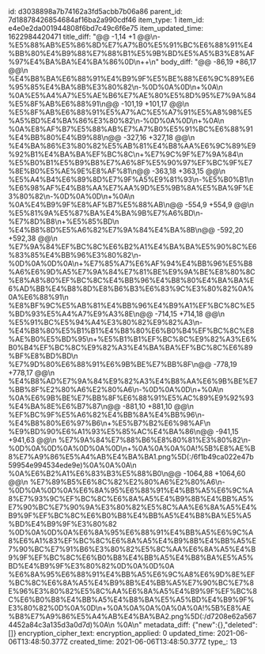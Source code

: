 id: d3038898a7b74162a3fd5acbb7b06a86
parent_id: 7d18878426854684af16ba2a990cdf46
item_type: 1
item_id: e4e0e2da001944808f6bd7c49c6f6e75
item_updated_time: 1622984420471
title_diff: "@@ -1,14 +1 @@\\n-%E5%88%AB%E5%86%8D%E7%A7%B0%E5%91%BC%E6%88%91%E4%BB%80%E4%B9%88%E7%88%B1%E5%9B%BD%E5%A5%B3%E8%AF%97%E4%BA%BA%E4%BA%86%0D\\n++\\n"
body_diff: "@@ -86,19 +86,17 @@\\n %E4%B8%BA%E6%88%91%E4%B9%9F%E5%BE%88%E6%9C%89%E6%95%85%E4%BA%8B%E3%80%82\\n-%0D%0A%0D\\n+%0A\\n %0A%E5%A4%A7%E5%AE%B6%E7%AE%80%E5%8D%95%E7%9A%84%E5%8F%AB%E6%88%91\\n@@ -101,19 +101,17 @@\\n %E5%8F%AB%E6%88%91%E5%A7%AC%E5%A7%91%E5%A8%98%E5%A5%BD%E4%BA%86%E3%80%82\\n-%0D%0A%0D\\n+%0A\\n %0A%E8%AF%B7%E5%88%AB%E7%A7%B0%E5%91%BC%E6%88%91%E4%BB%80%E4%B9%88\\n@@ -327,16 +327,18 @@\\n %E4%BA%86%E3%80%82%E5%AB%81%E4%B8%AA%E6%9C%89%E9%92%B1%E4%BA%BA%EF%BC%8C\\n+%E7%9C%9F%E7%9A%84\\n %E5%B0%B1%E5%B9%B8%E7%A6%8F%E5%90%97%EF%BC%9F%E7%8E%B0%E5%AE%9E%E8%AF%81\\n@@ -363,18 +363,15 @@\\n %E5%A4%B4%E6%89%8D%E7%9F%A5%E9%81%93\\n-%E5%B0%B1\\n %E6%98%AF%E4%B8%AA%E7%AA%9D%E5%9B%8A%E5%BA%9F%E3%80%82\\n-%0D%0A%0D\\n+%0A\\n %0A%E4%B9%9F%E8%AF%B7%E5%88%AB\\n@@ -554,9 +554,9 @@\\n %E5%81%9A%E5%87%BA%E4%BA%9B%E7%A6%BD\\n-%E7%8D%B8\\n+%E5%85%BD\\n %E4%B8%8D%E5%A6%82%E7%9A%84%E4%BA%8B\\n@@ -592,20 +592,38 @@\\n %E7%9A%84%EF%BC%8C%E6%B2%A1%E4%BA%BA%E5%90%8C%E6%83%85%E4%BB%96%E3%80%82\\n-%0D%0A%0D%0A\\n+%E7%85%A7%E6%AF%94%E4%BB%96%E5%B8%A6%E6%9D%A5%E7%9A%84%E7%81%BE%E9%9A%BE%E8%80%8C%E8%A8%80%EF%BC%8C%E4%BB%96%E4%B8%80%E4%BA%BA%E6%AD%BB%E4%B8%8D%E8%B6%B3%E6%83%9C%E3%80%82%0A%0A%E6%88%91\\n %E8%BF%9C%E5%AB%81%E4%BB%96%E4%B9%A1%EF%BC%8C%E5%BD%93%E5%A4%A7%E9%A3%8E\\n@@ -714,15 +714,18 @@\\n %E5%91%BC%E5%94%A4%E3%80%82%E9%82%A3\\n-%E4%B8%80%E5%B1%B1%E4%B8%80%E6%B0%B4%EF%BC%8C%E8%AE%B0%E5%BD%95\\n+%E5%B1%B1%EF%BC%8C%E9%82%A3%E6%B0%B4%EF%BC%8C%E9%82%A3%E4%BA%BA%EF%BC%8C%E6%89%BF%E8%BD%BD\\n %E7%9D%80%E6%88%91%E6%9B%BE%E7%BB%8F\\n@@ -778,19 +778,17 @@\\n %E4%B8%AD%E7%9A%84%E9%82%A3%E4%B8%AA%E6%9B%BE%E7%BB%8F%E2%80%A6%E2%80%A6\\n-%0D%0A%0D\\n+%0A\\n %0A%E6%9B%BE%E7%BB%8F%E6%88%91%E5%AC%89%E9%92%93%E4%BA%8E%E6%B7%87\\n@@ -881,10 +881,10 @@\\n %EF%BC%9F%E5%A6%82%E4%BB%8A%E4%BB%96\\n-%E4%B8%80%E6%97%B6\\n+%E5%B7%B2%E6%98%AF\\n %E9%BD%90%E6%A1%93%E5%85%AC%E4%BA%86\\n@@ -941,15 +941,63 @@\\n %E7%9A%84%E7%88%B6%E8%80%81%E3%80%82\\n-%0D%0A%0D%0A%0D%0A%0D\\n+%0A%0A%0A%0A!%5B%E8%AE%B8%E7%A9%86%E5%A4%AB%E4%BA%BA1.png%5D(:/6f1b49ca022e47b59954e994534ede9e)%0A%0A%0A\\n %0A%E6%B2%A1%E6%83%B3%E5%88%B0\\n@@ -1064,88 +1064,60 @@\\n %E7%89%B5%E6%8C%82%E2%80%A6%E2%80%A6\\n-%0D%0A%0D%0A%E6%8A%95%E6%88%91%E4%BB%A5%E6%9C%A8%E7%93%9C%EF%BC%8C%E6%8A%A5%E4%B9%8B%E4%BB%A5%E7%90%BC%E7%90%9A%E3%80%82%E5%8C%AA%E6%8A%A5%E4%B9%9F%EF%BC%8C%E6%B0%B8%E4%BB%A5%E4%B8%BA%E5%A5%BD%E4%B9%9F%E3%80%82 %0D%0A%0D%0A%E6%8A%95%E6%88%91%E4%BB%A5%E6%9C%A8%E6%A1%83%EF%BC%8C%E6%8A%A5%E4%B9%8B%E4%BB%A5%E7%90%BC%E7%91%B6%E3%80%82%E5%8C%AA%E6%8A%A5%E4%B9%9F%EF%BC%8C%E6%B0%B8%E4%BB%A5%E4%B8%BA%E5%A5%BD%E4%B9%9F%E3%80%82%0D%0A%0D%0A %E6%8A%95%E6%88%91%E4%BB%A5%E6%9C%A8%E6%9D%8E%EF%BC%8C%E6%8A%A5%E4%B9%8B%E4%BB%A5%E7%90%BC%E7%8E%96%E3%80%82%E5%8C%AA%E6%8A%A5%E4%B9%9F%EF%BC%8C%E6%B0%B8%E4%BB%A5%E4%B8%BA%E5%A5%BD%E4%B9%9F%E3%80%82%0D%0A%0D\\n+%0A%0A%0A%0A%0A%0A!%5B%E8%AE%B8%E7%A9%86%E5%A4%AB%E4%BA%BA2.png%5D(:/d7208e62a5674452a84c3a135d3a0d7d)%0A\\n %0A\\n"
metadata_diff: {"new":{},"deleted":[]}
encryption_cipher_text: 
encryption_applied: 0
updated_time: 2021-06-06T13:48:50.377Z
created_time: 2021-06-06T13:48:50.377Z
type_: 13